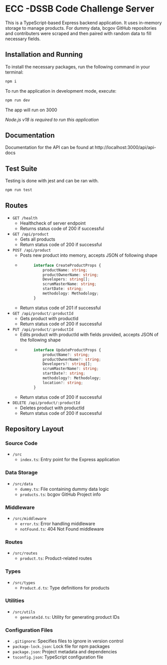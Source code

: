 # ECC -DSSB Code Challenge Server

This is a TypeScript-based Express backend application. It uses in-memory storage to manage products. For dummy data, bcgov GitHub repositories and contributers were scraped and then paired with random data to fill necessary fields.

## Installation and Running
To install the necessary packages, run the following command in your terminal:

```bash
npm i
```

To run the application in development mode, execute:

```bash
npm run dev
```

The app will run on 3000

*Node.js v18 is required to run this application*

## Documentation

Documentation for the API can be found at http://localhost:3000/api/api-docs

## Test Suite

Testing is done with jest and can be ran with.

```bash
npm run test
```

## Routes
- `GET /health`
    - Healthcheck of server endpoint
    - Returns status code of 200 if successful
- `GET /api/product`
    - Gets all products
    - Return status code of 200 if successful
- `POST /api/product`
    - Posts new product into memory, accepts JSON of following shape
    - ```ts
            interface CreateProductProps {
                productName: string;
                productOwnerName: string;
                Developers: string[];
                scrumMasterName: string;
                startDate: string;
                methodology: Methodology;
            }
    - Return status code of 201 if successful
- `GET /api/product/:productId`
    - Gets product with productId
    - Return status code of 200 if successful
- `PUT /api/product/:productId`
    - Edits product with productId with fields provided, accepts JSON of the following shape
    - ```ts
            interface UpdateProductProps {
                productName?: string;
                productOwnerName?: string;
                Developers?: string[];
                scrumMasterName?: string;
                startDate?: string;
                methodology?: Methodology;
                location?: string;
            }
    - Return status code of 200 if successful
- `DELETE /api/product/:productId`
    - Deletes product with productId
    - Return status code of 200 if successful


## Repository Layout

### Source Code

- `/src`
    - `index.ts`: Entry point for the Express application

### Data Storage

- `/src/data`
    - `dummy.ts`: File containing dummy data logic
    - `products.ts`: bcgov GitHub Project info

### Middleware

- `/src/middleware`
    - `error.ts`: Error handling middleware
    - `notFound.ts`: 404 Not Found middleware

### Routes

- `/src/routes`
    - `product.ts`: Product-related routes

### Types

- `/src/types`
    - `Product.d.ts`: Type definitions for products

### Utilities

- `/src/utils`
    - `generateId.ts`: Utility for generating product IDs

### Configuration Files

- `.gitignore`: Specifies files to ignore in version control
- `package-lock.json`: Lock file for npm packages
- `package.json`: Project metadata and dependencies
- `tsconfig.json`: TypeScript configuration file
